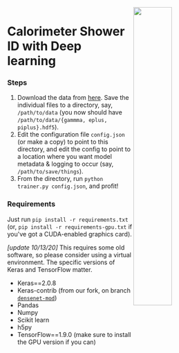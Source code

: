 <img src="https://journals.aps.org/prd/article/10.1103/PhysRevD.97.014021/figures/2/medium" width=42% align="right" />

# Calorimeter Shower ID with Deep learning

### Steps

1. Download the data from [here](https://data.mendeley.com/datasets/pvn3xc3wy5/1). Save the individual files to a directory, say, `/path/to/data` (you now should have `/path/to/data/{gammma, eplus, piplus}.hdf5`).
2. Edit the configuration file `config.json` (or make a copy) to point to this directory, and edit the config to point to a location where you want model metadata & logging to occur (say, `/path/to/save/things`).
3. From the directory, run `python trainer.py config.json`, and profit!

### Requirements

Just run `pip install -r requirements.txt` (or, `pip install -r requirements-gpu.txt` if you've got a CUDA-enabled graphics card).

_[update 10/13/20]_ This requires some old software, so please consider using a virtual environment. The specific versions of Keras and TensorFlow matter.

* Keras==2.0.8
* Keras-contrib (from our fork, on branch [`densenet-mod`](https://github.com/hep-lbdl/keras-contrib/tree/densenet-mod))
* Pandas
* Numpy
* Scikit learn
* h5py
* TensorFlow==1.9.0 (make sure to install the GPU version if you can)
